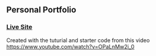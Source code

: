 ## Personal Portfolio

### [Live Site](Placeholder)

Created with the tuturial and starter code from this video https://www.youtube.com/watch?v=OPaLnMw2i_0
